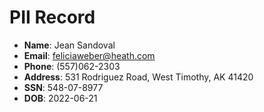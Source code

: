 # PII Record
- **Name**: Jean Sandoval
- **Email**: feliciaweber@heath.com
- **Phone**: (557)062-2303
- **Address**: 531 Rodriguez Road, West Timothy, AK 41420
- **SSN**: 548-07-8977
- **DOB**: 2022-06-21
